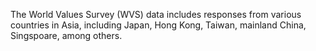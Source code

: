 The World Values Survey (WVS) data includes responses from various countries in Asia, including Japan, Hong Kong, Taiwan, mainland China, Singspoare, among others.
